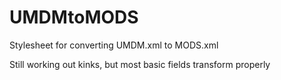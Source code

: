 UMDMtoMODS
==========

Stylesheet for converting UMDM.xml to MODS.xml

Still working out kinks, but most basic fields transform properly
